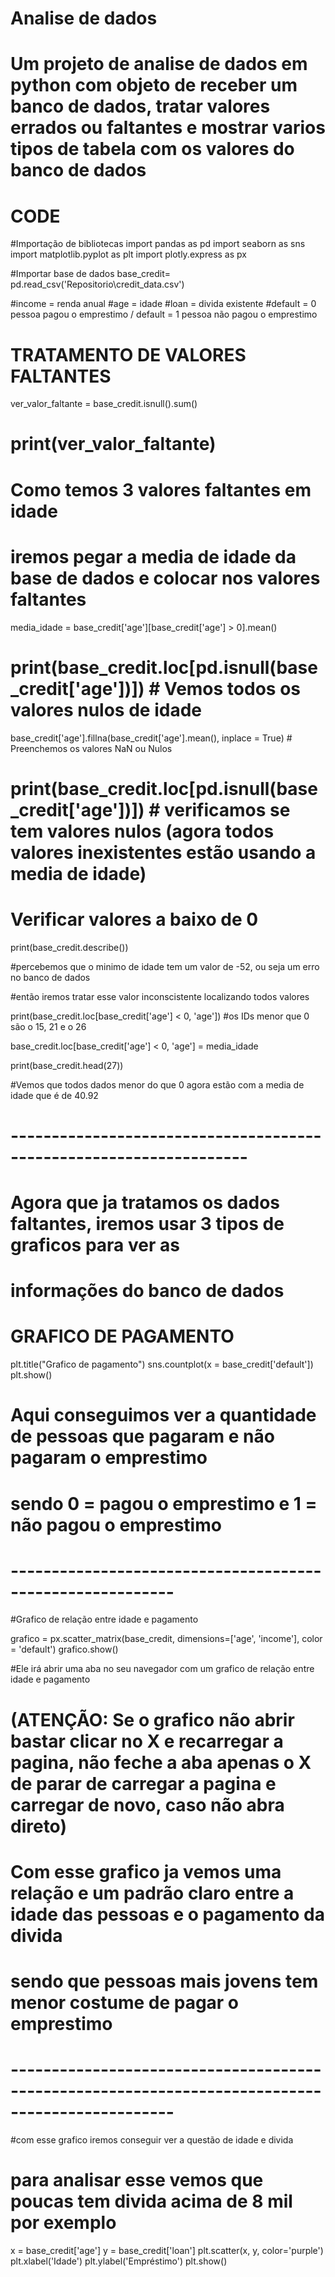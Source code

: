 # Analise de dados
# Um projeto de analise de dados em python com objeto de receber um banco de dados, tratar valores errados ou faltantes e mostrar varios tipos de tabela com os valores do banco de dados


# CODE




#Importação de bibliotecas 
import pandas as pd 
import seaborn as sns 
import matplotlib.pyplot as plt
import plotly.express as px 

#Importar base de dados
base_credit= pd.read_csv('Repositorio\credit_data.csv')


#income = renda anual
#age = idade
#loan = divida existente 
#default = 0 pessoa pagou o emprestimo / default = 1 pessoa não pagou o emprestimo

# TRATAMENTO DE VALORES FALTANTES

ver_valor_faltante = base_credit.isnull().sum()
# print(ver_valor_faltante)

# Como temos 3 valores faltantes em idade
# iremos pegar a media de idade da base de dados e colocar nos valores faltantes

media_idade = base_credit['age'][base_credit['age'] > 0].mean()

# print(base_credit.loc[pd.isnull(base_credit['age'])]) # Vemos todos os valores nulos de idade

base_credit['age'].fillna(base_credit['age'].mean(), inplace = True) # Preenchemos os valores NaN ou Nulos 

# print(base_credit.loc[pd.isnull(base_credit['age'])]) # verificamos se tem valores nulos (agora todos valores inexistentes estão usando a media de idade)


# Verificar valores a baixo de 0 
print(base_credit.describe())

#percebemos que o minimo de idade tem um valor de -52, ou seja um erro no banco de dados

#então iremos tratar esse valor inconscistente localizando todos valores

print(base_credit.loc[base_credit['age'] < 0, 'age']) 
#os IDs menor que 0 são o 15, 21 e o 26

base_credit.loc[base_credit['age'] < 0, 'age'] = media_idade

print(base_credit.head(27))

#Vemos que todos dados menor do que 0 agora estão com a media de idade que é de 40.92

# -------------------------------------------------------------------

# Agora que ja tratamos os dados faltantes, iremos usar 3 tipos de graficos para ver as 
# informações do banco de dados 

# GRAFICO DE PAGAMENTO
plt.title("Grafico de pagamento")
sns.countplot(x = base_credit['default'])
plt.show()
# Aqui conseguimos ver a quantidade de pessoas que pagaram e não pagaram o emprestimo
# sendo 0 = pagou o emprestimo e 1 = não pagou o emprestimo

# ----------------------------------------------------------

#Grafico de relação entre idade e pagamento

grafico = px.scatter_matrix(base_credit, dimensions=['age', 'income'], color = 'default')
grafico.show()

#Ele irá abrir uma aba no seu navegador com um grafico de relação entre idade e pagamento
# (ATENÇÃO: Se o grafico não abrir bastar clicar no X e recarregar a pagina, não feche a aba apenas o X de parar de carregar a pagina e carregar de novo, caso não abra direto)

# Com esse grafico ja vemos uma relação e um padrão claro entre a idade das pessoas e o pagamento da divida
# sendo que pessoas mais jovens tem menor costume de pagar o emprestimo

# ------------------------------------------------------------------------------------------------

#com esse grafico iremos conseguir ver a questão de idade e divida
# para analisar esse vemos que poucas tem divida acima de 8 mil por exemplo

x = base_credit['age']
y = base_credit['loan']
plt.scatter(x, y, color='purple')
plt.xlabel('Idade')
plt.ylabel('Empréstimo')
plt.show()
